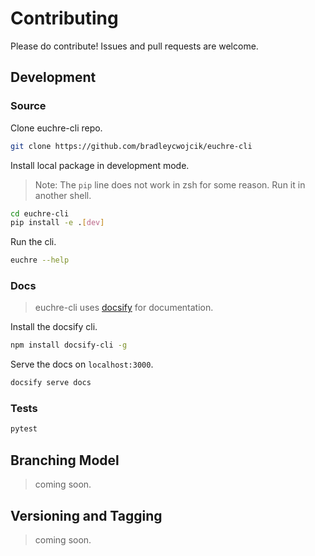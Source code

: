 # Contributing

Please do contribute! Issues and pull requests are welcome.

## Development

### Source

Clone euchre-cli repo.

```zsh
git clone https://github.com/bradleycwojcik/euchre-cli
```

Install local package in development mode.

> Note: The `pip` line does not work in zsh for some reason. Run it in another shell.

```bash
cd euchre-cli
pip install -e .[dev]
```

Run the cli.

```zsh
euchre --help
```

### Docs

> euchre-cli uses [docsify](https://docsify.js.org/) for documentation.

Install the docsify cli.

```zsh
npm install docsify-cli -g
```

Serve the docs on `localhost:3000`.

```zsh
docsify serve docs
```

### Tests

```zsh
pytest
```

## Branching Model

> coming soon.

## Versioning and Tagging

> coming soon.
